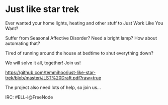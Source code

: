 # Just like star trek

Ever wanted your home lights, heating and other stuff to Just Work Like You Want?

Suffer from Seasonal Affective Disorder? Need a bright lamp? How about automating that?

Tired of running around the house at bedtime to shut everything down?

We will solve it all, together! Join us!

https://github.com/temmihoo/just-like-star-trek/blob/master/JLST%20Draft.pdf?raw=true

The project also need lots of help, so join us...

IRC: #ELL-i@FreeNode
